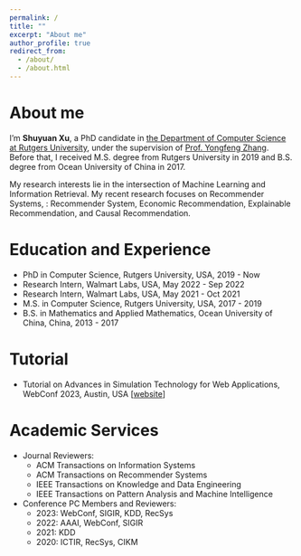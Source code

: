 ```yaml
---
permalink: /
title: ""
excerpt: "About me"
author_profile: true
redirect_from: 
  - /about/
  - /about.html
---
```




About me
======
I’m **Shuyuan Xu**, a PhD candidate in [the Department of Computer Science at Rutgers University](https://www.cs.rutgers.edu/), under the supervision of [Prof. Yongfeng Zhang](http://www.yongfeng.me/). Before that, I received M.S. degree from Rutgers University in 2019 and B.S. degree from Ocean University of China in 2017.

My research interests lie in the intersection of Machine Learning and Information Retrieval. My recent research focuses on Recommender Systems, : Recommender System, Economic Recommendation, Explainable Recommendation, and Causal Recommendation. 

Education and Experience
======
- PhD in Computer Science, Rutgers University, USA, 2019 - Now
- Research Intern, Walmart Labs, USA, May 2022 - Sep 2022
- Research Intern, Walmart Labs, USA, May 2021 - Oct 2021
- M.S. in Computer Science, Rutgers University, USA, 2017 - 2019
- B.S. in Mathematics and Applied Mathematics, Ocean University of China, China, 2013 - 2017


Tutorial
======
- Tutorial on Advances in Simulation Technology for Web Applications, WebConf 2023, Austin, USA [[website](https://foundation4recsys.github.io/Tutorial-WWW23/)]


Academic Services
======
- Journal Reviewers:
  - ACM Transactions on Information Systems
  - ACM Transactions on Recommender Systems
  - IEEE Transactions on Knowledge and Data Engineering
  - IEEE Transactions on Pattern Analysis and Machine Intelligence
- Conference PC Members and Reviewers:
  - 2023: WebConf, SIGIR, KDD, RecSys
  - 2022: AAAI, WebConf, SIGIR
  - 2021: KDD
  - 2020: ICTIR, RecSys, CIKM
